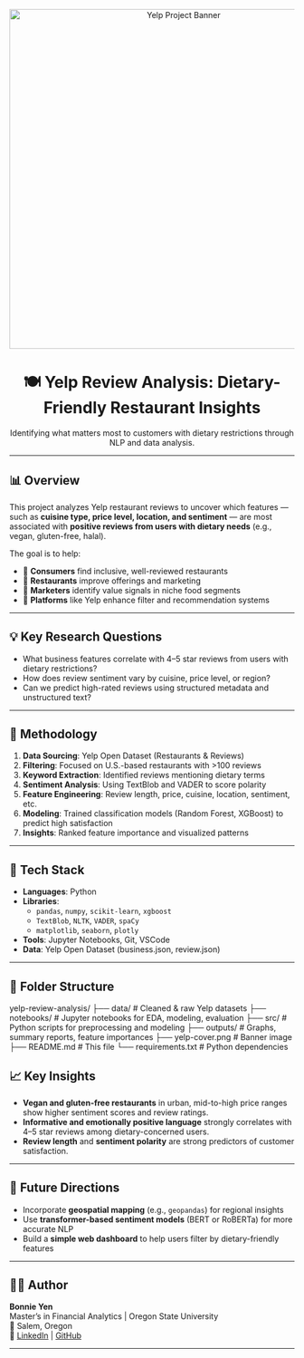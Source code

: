 <p align="center">
  <img src="./yelp-cover.png" width="600" alt="Yelp Project Banner"/>
</p>

<h1 align="center">🍽 Yelp Review Analysis: Dietary-Friendly Restaurant Insights</h1>

<p align="center">
  Identifying what matters most to customers with dietary restrictions through NLP and data analysis.
</p>

---

## 📊 Overview

This project analyzes Yelp restaurant reviews to uncover which features — such as **cuisine type, price level, location, and sentiment** — are most associated with **positive reviews from users with dietary needs** (e.g., vegan, gluten-free, halal).

The goal is to help:
- 🥗 **Consumers** find inclusive, well-reviewed restaurants
- 🍴 **Restaurants** improve offerings and marketing
- 📢 **Marketers** identify value signals in niche food segments
- 🔎 **Platforms** like Yelp enhance filter and recommendation systems

---

## 💡 Key Research Questions

- What business features correlate with 4–5 star reviews from users with dietary restrictions?
- How does review sentiment vary by cuisine, price level, or region?
- Can we predict high-rated reviews using structured metadata and unstructured text?

---

## 🧠 Methodology

1. **Data Sourcing**: Yelp Open Dataset (Restaurants & Reviews)
2. **Filtering**: Focused on U.S.-based restaurants with >100 reviews
3. **Keyword Extraction**: Identified reviews mentioning dietary terms
4. **Sentiment Analysis**: Using TextBlob and VADER to score polarity
5. **Feature Engineering**: Review length, price, cuisine, location, sentiment, etc.
6. **Modeling**: Trained classification models (Random Forest, XGBoost) to predict high satisfaction
7. **Insights**: Ranked feature importance and visualized patterns

---

## 🔧 Tech Stack

- **Languages**: Python
- **Libraries**:  
  - `pandas`, `numpy`, `scikit-learn`, `xgboost`  
  - `TextBlob`, `NLTK`, `VADER`, `spaCy`  
  - `matplotlib`, `seaborn`, `plotly`
- **Tools**: Jupyter Notebooks, Git, VSCode
- **Data**: Yelp Open Dataset (business.json, review.json)

---

## 📁 Folder Structure

yelp-review-analysis/
├── data/ # Cleaned & raw Yelp datasets
├── notebooks/ # Jupyter notebooks for EDA, modeling, evaluation
├── src/ # Python scripts for preprocessing and modeling
├── outputs/ # Graphs, summary reports, feature importances
├── yelp-cover.png # Banner image
├── README.md # This file
└── requirements.txt # Python dependencies


## 📈 Key Insights

- **Vegan and gluten-free restaurants** in urban, mid-to-high price ranges show higher sentiment scores and review ratings.
- **Informative and emotionally positive language** strongly correlates with 4–5 star reviews among dietary-concerned users.
- **Review length** and **sentiment polarity** are strong predictors of customer satisfaction.

---

## 🔮 Future Directions

- Incorporate **geospatial mapping** (e.g., `geopandas`) for regional insights
- Use **transformer-based sentiment models** (BERT or RoBERTa) for more accurate NLP
- Build a **simple web dashboard** to help users filter by dietary-friendly features

---

## 👩‍💻 Author

**Bonnie Yen**  
Master’s in Financial Analytics | Oregon State University  
📍 Salem, Oregon  
🔗 [LinkedIn](https://linkedin.com/in/bonnie-jing-jie-yen) | [GitHub](https://github.com/bonnb2010)

---
